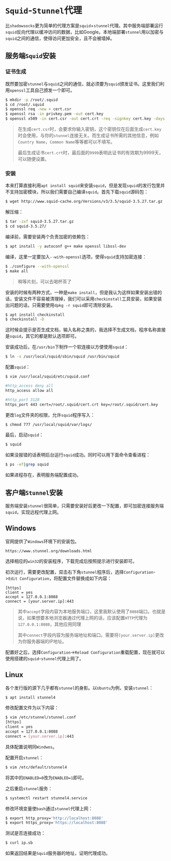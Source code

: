 # `Squid`-`Stunnel`代理

比`shadowsocks`更为简单的代理方案是`squid`+`stunnel`代理。其中服务端部署运行`squid`反向代理以缓冲访问的数据，比如Google。本地端部署`stunnel`用以加密与`squid`之间的通信，使得访问更加安全，且不会被墙掉。

## 服务端`Squid`安装

### 证书生成

既然要加密`stunnel`与`squid`之间的通信，就必须要为`squid`颁发证书。这里我们利用`openssl`工具自己颁发一个即可。

```bash
$ mkdir -p /root/.squid
$ cd /root/.squid
$ openssl req -new > cert.csr
$ openssl rsa -in privkey.pem -out cert.key
$ openssl x509 -in cert.csr -out cert.crt -req -signkey cert.key -days 9999
```

> 在生成`cert.csr`时，会要求你输入密钥，这个密钥仅在后面生成`cert.key`时会使用，与你的`stunnel`连接无关。而生成证书所需的其他信息，例如`Country Name`，`Common Name`等等都可以不填写。
>
> 最后生成证书`cert.crt`时，最后面的`9999`表明此证书的有效期为9999天，可以随便设置。

### 安装

本来打算直接利用`apt install squid`来安装`squid`，但是发现`squid`的发行包里并不支持加密模块，所以我们需要自己编译`squid`。首先下载`squid`源码包：

```bash
$ wget http://www.squid-cache.org/Versions/v3/3.5/squid-3.5.27.tar.gz
```

解压缩：

```bash
$ tar -zxf squid-3.5.27.tar.gz
$ cd squid-3.5.27/
```

编译前，需要安装两个负责加密的依赖包：

```bash
$ apt install -y autoconf g++ make openssl libssl-dev
```

编译，这里一定要加入`--with-openssl`选项，使得`squid`支持加密连接：

```bash
$ ./configure --with-openssl
$ make all
```

> 稍等片刻，可以去喝杯茶了

安装的时候有两种方式，一种是`make install`，但是我认为这样如果安装出错的话，安装文件不容易被清理掉，我们可以采用`checkinstall`工具安装，如果安装出问题的话，只需要使用`dpkg -r squid`即可清除安装。

```bash
$ apt install checkinstall
$ checkinstall -D
```

这时候会提示是否生成文档，输入名称之类的，我选择不生成文档，程序名称直接是`squid`，其它的都是默认选项即可。

安装成功后，在`/usr/bin`下制作一个软连接以方便使用`squid`：

```bash
$ ln -s /usr/local/squid/sbin/squid /usr/bin/squid
```

配置`squid`：

```bash
$ vim /usr/local/squid/etc/squid.conf

#http_access deny all
http_access allow all

#http_port 3128
https_port 443 cert=/root/.squid/cert.crt key=/root/.squid/cert.key
```

更改`log`文件夹的权限，允许`squid`程序写入：

```bash
$ chmod 777 /usr/local/squid/var/logs/
```

最后，启动`squid`：

```bash
$ squid
```

如果没报错的话表明后台运行`squid`成功。同时可以用下面命令查看进程：

```bash
$ ps -ef|grep squid
```

如果进程存在，表明服务端配置成功。

## 客户端`Stunnel`安装

服务端安装`stunnel`很简单，只需要安装好后更改一下配置，即可加密连接服务端`squid`，实现远程代理上网。

## Windows

官网提供了`Windows`环境下的安装包。

```
https://www.stunnel.org/downloads.html
```

选择相应的`win32`的安装程序，下载完成后按照提示进行安装即可。

初次运行，需要更改配置，双击右下角`stunnel`程序后，选择`Configuration`->`Edit Configuration`，将配置文件替换成如下内容：

```
[https]
client = yes
accept = 127.0.0.1:8088
connect = [your.server.ip]:443
```

> 其中`accept`字段内容为本地服务端口，这里我默认使用了`8088`端口。也就是说，如果想要本地浏览器通过代理上网的话，应该配置`HTTP`代理为`127.0.0.1:8088`，其他应用同理
>
> 其中`connect`字段内容为服务端地址和端口。需要将`[your.server.ip]`更改为你服务器端的IP地址。

配置好之后，选择`Configuration`->`Reload Configuration`重载配置，现在就可以使用搭建的`squid`-`stunnel`代理上网了。

## Linux

各个发行版的源下几乎都有`stunnel`的身影。以`Ubuntu`为例，安装`stunnel`：

```bash
$ apt install stunnel4
```

修改配置文件为以下内容：

```bash
$ vim /etc/stunnel/stunnel.conf
[https]
client = yes
accept = 127.0.0.1:8088
connect = [your.server.ip]:443
```

具体配置说明同`Windwos`。

配置开启`stunnel`：

```bash
$ vim /etc/default/stunnel4
```

将其中的`ENABLED=0`改为`ENABLED=1`即可。

之后重启`stunnel`服务：

```bash
$ systemctl restart stunnel4.service
```

修改环境变量使`bash`通过`stunnel`代理上网：

```bash
$ export http_proxy='http://localhost:8088'
$ export https_proxy='https://localhost:8088'
```

测试是否连接成功：

```bash
$ curl ip.sb
```

如果返回结果是`Squid`服务器的地址，证明代理成功。